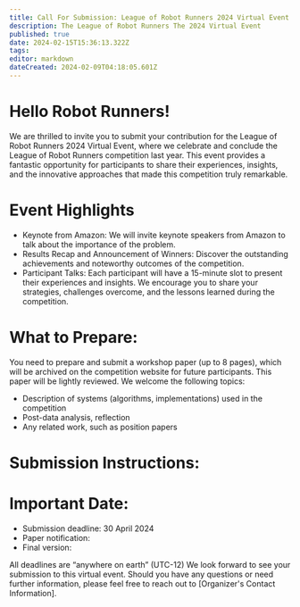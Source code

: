 ```yaml
---
title: Call For Submission: League of Robot Runners 2024 Virtual Event
description: The League of Robot Runners The 2024 Virtual Event
published: true
date: 2024-02-15T15:36:13.322Z
tags: 
editor: markdown
dateCreated: 2024-02-09T04:18:05.601Z
---
```



# Hello Robot Runners!

We are thrilled to invite you to submit your contribution for the League of Robot Runners 2024 Virtual Event, where we celebrate and conclude the League of Robot Runners competition last year. This event provides a fantastic opportunity for participants to share their experiences, insights, and the innovative approaches that made this competition truly remarkable.

# Event Highlights

* Keynote from Amazon: We will invite keynote speakers from Amazon to talk about the importance of the problem.
* Results Recap and Announcement of Winners: Discover the outstanding achievements and noteworthy outcomes of the competition.
* Participant Talks: Each participant will have a 15-minute slot to present their experiences and insights. We encourage you to share your strategies, challenges overcome, and the lessons learned during the competition.




# What to Prepare:

You need to prepare and submit a workshop paper (up to 8 pages), which will be archived on the competition website for future participants. This paper will be lightly reviewed. We welcome the following topics:
* Description of systems (algorithms, implementations) used in the competition
* Post-data analysis, reflection
* Any related work, such as position papers


# Submission Instructions:

# Important Date:
* Submission deadline: 30 April 2024
* Paper notification: 
* Final version:

All deadlines are “anywhere on earth” (UTC-12)
We look forward to see your submission to this virtual event. 
Should you have any questions or need further information, please feel free to reach out to [Organizer's Contact Information].




